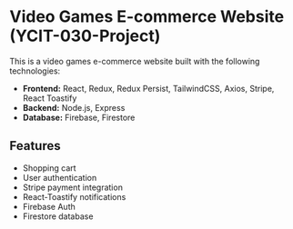 # Video Games E-commerce Website (YCIT-030-Project)

This is a video games e-commerce website built with the following technologies:

- **Frontend:** React, Redux, Redux Persist, TailwindCSS, Axios, Stripe, React Toastify
- **Backend:** Node.js, Express
- **Database:** Firebase, Firestore

## Features

- Shopping cart
- User authentication
- Stripe payment integration
- React-Toastify notifications
- Firebase Auth
- Firestore database

